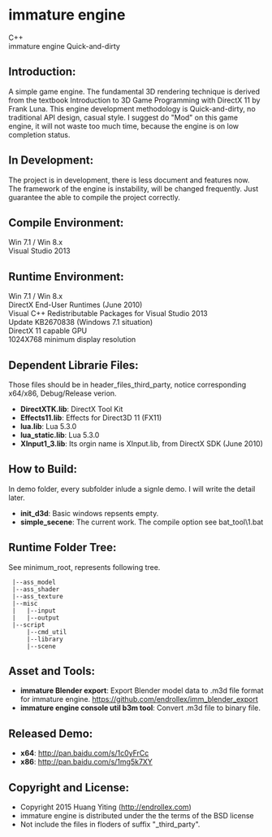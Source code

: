 immature engine
===============
C++  
immature engine
Quick-and-dirty

Introduction:
-------------
A simple game engine. 
The fundamental 3D rendering technique is derived from the textbook 
Introduction to 3D Game Programming with DirectX 11 by Frank Luna.
This engine development methodology is Quick-and-dirty, no traditional API design, casual style.
I suggest do "Mod" on this game engine, it will not waste too much time,
because the engine is on low completion status.

In Development:
---------------
The project is in development, there is less document and features now.
The framework of the engine is instability, will be changed frequently.
Just guarantee the able to compile the project correctly.

Compile Environment:
--------------------
Win 7.1 / Win 8.x  
Visual Studio 2013  

Runtime Environment:
--------------------
Win 7.1 / Win 8.x  
DirectX End-User Runtimes (June 2010)  
Visual C++ Redistributable Packages for Visual Studio 2013  
Update KB2670838 (Windows 7.1 situation)  
DirectX 11 capable GPU  
1024X768 minimum display resolution  

Dependent Librarie Files:
-------------------------
Those files should be in header_files_third_party\, 
notice corresponding x64/x86, Debug/Release verion.
* **DirectXTK.lib**: DirectX Tool Kit
* **Effects11.lib**: Effects for Direct3D 11 (FX11)
* **lua.lib**: Lua 5.3.0
* **lua_static.lib**: Lua 5.3.0
* **XInput1_3.lib**: Its orgin name is XInput.lib, from DirectX SDK (June 2010)

How to Build:
-------------
In demo folder, every subfolder inlude a signle demo.
I will write the detail later.
* **init_d3d**: Basic windows repsents empty.
* **simple_secene**: The current work.
The compile option see bat_tool\1.bat

Runtime Folder Tree:
--------------------
See minimum_root\, represents following tree.

	 |--ass_model
	 |--ass_shader
	 |--ass_texture
	 |--misc
	 |   |--input
	 |   |--output
	 |--script
	     |--cmd_util
	     |--library
	     |--scene


Asset and Tools:
----------------
* **immature Blender export**: 
Export Blender model data to .m3d file format for immature engine. 
https://github.com/endrollex/imm_blender_export
* **immature engine console util b3m tool**: 
Convert .m3d file to binary file.

Released Demo:
--------------
* **x64**: http://pan.baidu.com/s/1c0yFrCc
* **x86**: http://pan.baidu.com/s/1mg5k7XY

Copyright and License:
----------------------
* Copyright 2015 Huang Yiting (http://endrollex.com)
* immature engine is distributed under the the terms of the BSD license
* Not include the files in floders of suffix "_third_party".
